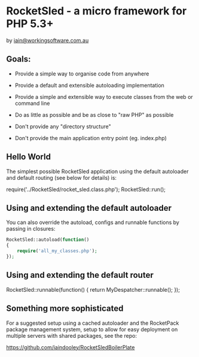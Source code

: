 # RocketSled - a micro framework for PHP 5.3+

by iain@workingsoftware.com.au

## Goals:

* Provide a simple way to organise code from anywhere

* Provide a default and extensible autoloading implementation

* Provide a simple and extensible way to execute classes from the web or command line

* Do as little as possible and be as close to "raw PHP" as possible

* Don't provide any "directory structure"

* Don't provide the main application entry point (eg. index.php)

## Hello World

The simplest possible RocketSled application using the default autoloader and 
default routing (see below for details) is:

require('../RocketSled/rocket_sled.class.php');
RocketSled::run();

## Using and extending the default autoloader

You can also override the autoload, configs and runnable functions
by passing in closures:

```php
RocketSled::autoload(function()
{
    require('all_my_classes.php');
});
```

## Using and extending the default router

RocketSled::runnable(function()
{
    return MyDespatcher::runnable();
});

## Something more sophisticated

For a suggested setup using a cached autoloader and the RocketPack package management system,
setup to allow for easy deployment on multiple servers with shared packages, see the repo:

https://github.com/iaindooley/RocketSledBoilerPlate
